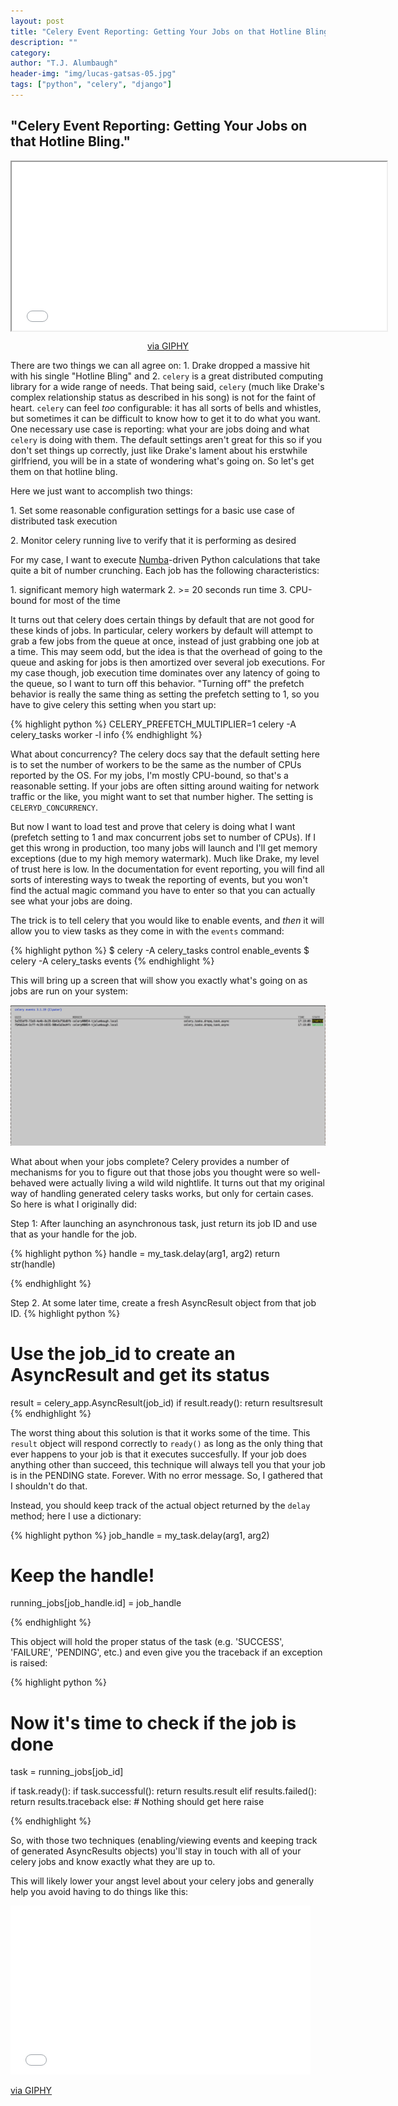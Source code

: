 ```yaml
---
layout: post
title: "Celery Event Reporting: Getting Your Jobs on that Hotline Bling."
description: ""
category: 
author: "T.J. Alumbaugh"
header-img: "img/lucas-gatsas-05.jpg"
tags: ["python", "celery", "django"]
---
```


<h2 class="section-heading"> "Celery Event Reporting: Getting Your Jobs on that Hotline Bling." </h2>

<div>
<iframe style="float:center" align="middle" src="//giphy.com/embed/3o85xKWHrNvXqAvWMM" width="600" height="270" frameBorder="40"  class="giphy-embed" allowFullScreen></iframe><p align="center"><a href="http://giphy.com/gifs/music-video-drake-hotline-bling-3o85xKWHrNvXqAvWMM">via GIPHY</a></p>
</div>

There are two things we can all agree on: 1. Drake dropped a massive hit with his single "Hotline Bling" and 2. `celery` is a great distributed computing library for a wide range of needs. That being said, `celery` (much like Drake's complex relationship status as described in his song) is not for the faint of heart. `celery` can feel *too* configurable: it has all sorts of bells and whistles, but sometimes it can be difficult to know how to get it to do what you want. One necessary use case is reporting: what your are jobs doing and what `celery` is doing with them. The default settings aren't great for this so if you don't set things up correctly, just like Drake's lament about his erstwhile girlfriend, you will be in a state of wondering what's going on. So let's get them on that hotline bling.

Here we just want to accomplish two things:

 1\. Set some reasonable configuration settings for a basic use case of distributed task execution

 2\. Monitor celery running live to verify that it is performing as desired

For my case, I want to execute <a href="http://numba.pydata.org">Numba</a>-driven Python calculations that take quite a bit of number crunching. Each job has the following characteristics:

1\. significant memory high watermark
2\. \>= 20 seconds run time
3\. CPU-bound for most of the time

It turns out that celery does certain things by default that are not good for these kinds of jobs. In particular, celery workers by default will attempt to grab a few jobs from the queue at once, instead of just grabbing one job at a time. This may seem odd, but the idea is that the overhead of going to the queue and asking for jobs is then amortized over several job executions. For my case though, job execution time dominates over any latency of going to the queue, so I want to turn off this behavior. "Turning off" the prefetch behavior is really the same thing as setting the prefetch setting to 1, so you have to give celery this setting when you start up:

{% highlight python %}
CELERY_PREFETCH_MULTIPLIER=1 celery -A celery_tasks worker -l info
{% endhighlight %}

What about concurrency? The celery docs say that the default setting here is to set the number of workers to be the same as the number of CPUs reported by the OS. For my jobs, I'm mostly CPU-bound, so that's a reasonable setting. If your jobs are often sitting around waiting for network traffic or the like, you might want to set that number higher. The setting is `CELERYD_CONCURRENCY`.

But now I want to load test and prove that celery is doing what I want (prefetch setting to 1 and max concurrent jobs set to number of CPUs). If I get this wrong in production, too many jobs will launch and I'll get memory exceptions (due to my high memory watermark). Much like Drake, my level of trust here is low. In the documentation for event reporting, you will find all sorts of interesting ways to tweak the reporting of events, but you won't find the actual magic command you have to enter so that you can actually see what your jobs are doing.

The trick is to tell celery that you would like to enable events, and *then* it will allow you to view tasks as they come in with the `events` command:

{% highlight python %}
$ celery -A celery_tasks control enable_events
$ celery -A celery_tasks events
{% endhighlight %}

This will bring up a screen that will show you exactly what's going on as jobs are run on your system:

![](/img/celery_events.png "I know when that hotline bling, celery is doing its thing.")

What about when your jobs complete? Celery provides a number of mechanisms for you to figure out that those jobs you thought were so well-behaved were actually living a wild wild nightlife. It turns out that my original way of handling generated celery tasks works, but only for certain cases. So here is what I originally did:

Step 1: After launching an asynchronous task, just return its job ID and use that as your handle for the job.

{% highlight python %}
handle = my_task.delay(arg1, arg2)
return str(handle)

{% endhighlight %}

Step 2. At some later time, create a fresh AsyncResult object from that job ID. 
{% highlight python %}
# Use the job_id to create an AsyncResult and get its status
result = celery_app.AsyncResult(job_id)
if result.ready():
    return resultsresult
{% endhighlight %}

The worst thing about this solution is that it works some of the time. This `result` object will respond correctly to `ready()` as long as the only thing that ever happens to your job is that it executes succesfully. If your job does anything other than succeed, this technique will always tell you that your job is in the PENDING state. Forever. With no error message. So, I gathered that I shouldn't do that.

Instead, you should keep track of the actual object returned by the `delay` method; here I use a dictionary:

{% highlight python %}
job_handle = my_task.delay(arg1, arg2)
# Keep the handle!
running_jobs[job_handle.id] = job_handle

{% endhighlight %}

This object will hold the proper status of the task (e.g. 'SUCCESS', 'FAILURE', 'PENDING', etc.) and even give you the traceback if an exception is raised:


{% highlight python %}

# Now it's time to check if the job is done
task = running_jobs[job_id]

if task.ready():
    if task.successful():
        return results.result
    elif results.failed():
        return results.traceback
    else:
        # Nothing should get here
        raise

{% endhighlight %}

So, with those two techniques (enabling/viewing events and keeping track of generated AsyncResults objects) you'll stay in touch with all of your celery jobs and know exactly what they are up to. 

This will likely lower your angst level about your celery jobs and generally help you avoid having to do things like this:

<iframe src="//giphy.com/embed/3o85xJohCZUc524lSU" width="480" height="270" frameBorder="0" class="giphy-embed" allowFullScreen></iframe><p><a href="http://giphy.com/gifs/music-video-drake-hotline-bling-3o85xJohCZUc524lSU">via GIPHY</a></p>
